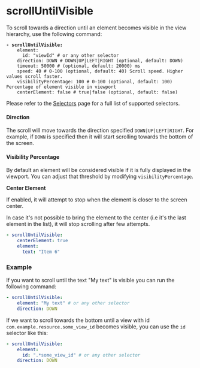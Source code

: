 # scrollUntilVisible

To scroll towards a direction until an element becomes visible in the view hierarchy, use the following command:

<pre class="language-yaml"><code class="lang-yaml"><strong>- scrollUntilVisible:
</strong>    element:
      id: "viewId" # or any other selector
    direction: DOWN # DOWN|UP|LEFT|RIGHT (optional, default: DOWN)
    timeout: 50000 # (optional, default: 20000) ms
    speed: 40 # 0-100 (optional, default: 40) Scroll speed. Higher values scroll faster.
    visibilityPercentage: 100 # 0-100 (optional, default: 100) Percentage of element visible in viewport
    centerElement: false # true|false (optional, default: false)
</code></pre>

Please refer to the [Selectors](../selectors.md) page for a full list of supported selectors.

#### Direction

The scroll will move towards the direction specified `DOWN|UP|LEFT|RIGHT`. For example, if `DOWN` is specified then it will start scrolling towards the bottom of the screen.

#### Visibility Percentage

By default an element will be considered visible if it is fully displayed in the viewport. You can adjust that threshold by modifying `visibilityPercentage`.



**Center Element**

If enabled, it will attempt to stop when the element is closer to the screen center.&#x20;

In case it's not possible to bring the element to the center (i.e it's the last element in the list), it will stop scrolling after few attempts.

```yaml
- scrollUntilVisible:
    centerElement: true
    element:
      text: "Item 6"
```



### Example

If you want to scroll until the text "My text" is visible you can run the following command:

```yaml
- scrollUntilVisible:
    element: "My text" # or any other selector
    direction: DOWN
```

If we want to scroll towards the bottom until a view with id `com.example.resource.some_view_id` becomes visible, you can use the `id` selector like this:

```yaml
- scrollUntilVisible:
    element:
      id: ".*some_view_id" # or any other selector
    direction: DOWN
```

